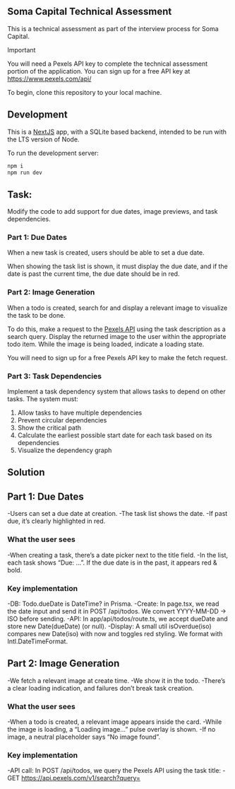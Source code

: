 ## Soma Capital Technical Assessment

This is a technical assessment as part of the interview process for Soma Capital.

> [!IMPORTANT]  
> You will need a Pexels API key to complete the technical assessment portion of the application. You can sign up for a free API key at https://www.pexels.com/api/  

To begin, clone this repository to your local machine.

## Development

This is a [NextJS](https://nextjs.org) app, with a SQLite based backend, intended to be run with the LTS version of Node.

To run the development server:

```bash
npm i
npm run dev
```

## Task:

Modify the code to add support for due dates, image previews, and task dependencies.

### Part 1: Due Dates 

When a new task is created, users should be able to set a due date.

When showing the task list is shown, it must display the due date, and if the date is past the current time, the due date should be in red.

### Part 2: Image Generation 

When a todo is created, search for and display a relevant image to visualize the task to be done. 

To do this, make a request to the [Pexels API](https://www.pexels.com/api/) using the task description as a search query. Display the returned image to the user within the appropriate todo item. While the image is being loaded, indicate a loading state.

You will need to sign up for a free Pexels API key to make the fetch request. 

### Part 3: Task Dependencies

Implement a task dependency system that allows tasks to depend on other tasks. The system must:

1. Allow tasks to have multiple dependencies
2. Prevent circular dependencies
3. Show the critical path
4. Calculate the earliest possible start date for each task based on its dependencies
5. Visualize the dependency graph

## Solution

## Part 1: Due Dates
-Users can set a due date at creation.
-The task list shows the date.
-If past due, it’s clearly highlighted in red.

### What the user sees
-When creating a task, there’s a date picker next to the title field.
-In the list, each task shows “Due: …”. If the due date is in the past, it appears red & bold.

### Key implementation
-DB: Todo.dueDate is DateTime? in Prisma.
-Create: In page.tsx, we read the date input and send it in POST /api/todos.
We convert YYYY-MM-DD → ISO before sending.
-API: In app/api/todos/route.ts, we accept dueDate and store new Date(dueDate) (or null).
-Display: A small util isOverdue(iso) compares new Date(iso) with now and toggles red styling. We format with Intl.DateTimeFormat.

## Part 2: Image Generation
-We fetch a relevant image at create time.
-We show it in the todo.
-There’s a clear loading indication, and failures don’t break task creation.

### What the user sees
-When a todo is created, a relevant image appears inside the card.
-While the image is loading, a “Loading image…” pulse overlay is shown.
-If no image, a neutral placeholder says “No image found”.

### Key implementation
-API call: In POST /api/todos, we query the Pexels API using the task title:
    -GET https://api.pexels.com/v1/search?query=<title>&per_page=1
    -Header: Authorization: <PEXELS_API_KEY>
    -We pick photo.src.medium/large as imageUrl.
    -If Pexels fails, we still create the task (image optional).

-Client loading state:
    -imgLoading: Record<number, boolean> keyed by task id.
    -We set it true for items with imageUrl until onLoad/onError fires.

-Lazy load: <img loading="lazy" … /> for perf.

## Part 3: Task Dependencies

### What the user sees
-Each task card has a “Add dependency” dropdown to select predecessors (“must finish before this starts”).
-A “Depends on:” line lists current predecessors with a ✕ to remove.
-The Dependency Graph shows tasks as nodes and arrows from predecessor → successor:
    -Critical path nodes/edges are red; others are dark gray/black.
    -A legend clarifies normal (black) vs critical (red).
-Each card shows ES / EF / Slack and a CRITICAL chip when slack = 0.

## Server logic (CPM + cycle prevention)

### Routes

-POST /api/dependencies — add an edge; rejects cycles.
-DELETE /api/dependencies — remove an edge.
-GET /api/plan — returns:
    -tasks with ES/EF/LS/LF/slack/isCritical,
    -edges,
    -project start/finish and duration.

### Scheduling utils (/lib/scheduling.ts)

-topoSort: Kahn’s algorithm → throws if cycle.
-wouldCreateCycle(nodes, edges, candidate): tests a new edge.
-cpm(nodes, edges): Critical Path Method
    -Forward pass → ES/EF
    -Backward pass → LS/LF
    -Slack = LS − ES, isCritical = slack === 0
-We compute in days, then map to real dates using the earliest createdAt as project start (can be swapped to a fixed date if you prefer).

## UI (graph + editor + layout)

-Duration field in the Add form (durationDays) so CPM has real durations.
-Task cards show ES/EF/Slack and CRITICAL when applicable.
-Dropdown adds dependencies; server blocks circular links gracefully with an error.
-Graph: Custom SVG renderer
    -Automatic layering (sources → sinks).
    -Rotated arrowheads that end outside node borders.
    -Critical path colored red (nodes & edges); normal edges black/gray.
    -Legend uses black (normal) and red (critical).
-Modern layout
    -Sticky graph panel on the left, task list on the right (responsive).
    -Reliable sticky offset using measured header height (no initial jump).
    -Removed accidental white-on-white and invisible dropdown text.

## Overall

-Multiple dependencies: via Dependency rows (many predecessors).
-Prevent circular dependencies: wouldCreateCycle + topoSort on each POST.
-Show the critical path: CPM marks zero-slack tasks and the graph highlights them.
-Earliest possible start: ES computed from predecessors and mapped to dates.
-Visualize the graph: SVG DAG with arrows, colors, legend.

## Quick demo scenario (to verify)

-Create tasks: Design (4d), Backend (3d), Frontend (2d), Launch (1d).

-Add deps:
    
        -Backend ← Design
        -Frontend ← Design
        -Launch ← Backend
    
    -Launch ← Frontend

-You’ll see:
    -Critical path: Design → Backend → Launch (8d).
    -Frontend branch has Slack 1d.   
    -Graph shows two arrows into Launch; critical chain in red.

